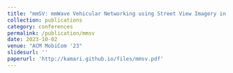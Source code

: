 ```yaml
---
title: "mmSV: mmWave Vehicular Networking using Street View Imagery in Urban Environments"
collection: publications
category: conferences
permalink: /publication/mmsv
date: 2023-10-02
venue: "ACM MobiCom '23"
slidesurl: ''
paperurl: 'http://kamari.github.io/files/mmsv.pdf'
---
```

